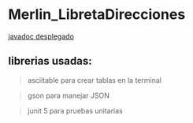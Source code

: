 # Merlin_LibretaDirecciones

[javadoc desplegado](https://665893cd9c7aef26d1a8ee5a--poetic-brioche-aee5cf.netlify.app/)
## librerias usadas: 

> asciitable para crear tablas en la terminal

> gson para manejar JSON

> junit 5 para pruebas unitarias
